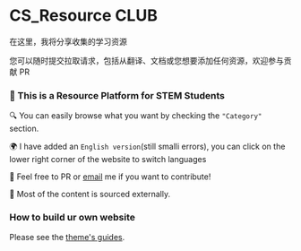 

#  CS_Resource CLUB

在这里，我将分享收集的学习资源 </br>

您可以随时提交拉取请求，包括从翻译、文档或您想要添加任何资源，欢迎参与贡献 PR </br>


### 👋 This is a Resource Platform for STEM Students 
🔍  You can easily browse what you want by checking the `"Category"` section.<br>

🌍  I have added an `English version`(still smalli errors), you can click on the lower right corner of the website to switch languages

📮  Feel free to PR or [email](mailto:applyforcontirbute@qinshizz.com) me if you want to contribute!<br>

🌊   Most of the content is sourced externally.<br>




### How to build ur own website 

Please see the [theme's guides](https://chirpy.cotes.page/).
